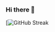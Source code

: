 ### Hi there 👋

[![GitHub Streak](https://github-readme-streak-stats.herokuapp.com?user=IgorAlopes&theme=radical&hide_border=true&date_format=j%20M%5B%20Y%5D)
<!--
**IgorALopes/IgorALopes** is a ✨ _special_ ✨ repository because its `README.md` (this file) appears on your GitHub profile.

Here are some ideas to get you started:

- 🔭 I’m currently working on ...
- 🌱 I’m currently learning ...
- 👯 I’m looking to collaborate on ...
- 🤔 I’m looking for help with ...
- 💬 Ask me about ...
- 📫 How to reach me: ...
- 😄 Pronouns: ...
- ⚡ Fun fact: ...
-->
